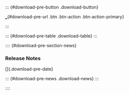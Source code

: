 
::: {#download-pre-button .download-button}
<div>

[\_](_ "Download Quarto"){#download-pre-url .btn .btn-action .btn-action-primary}

</div>
:::

::: {#download-pre-table .download-table}
:::

:::: {#download-pre-section-news}

### Release Notes

[]{.download-pre-date}  

::: {#download-pre-news .download-news}
:::

::::
